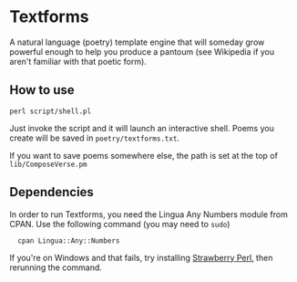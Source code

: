 # Textforms

A natural language (poetry) template engine that will someday grow
powerful enough to help you produce a pantoum (see Wikipedia if you
aren't familiar with that poetic form).

## How to use

    perl script/shell.pl

Just invoke the script and it will launch an interactive shell.  Poems
you create will be saved in `poetry/textforms.txt`.  

If you want to save poems somewhere else, the path is set at the top
of `lib/ComposeVerse.pm`

## Dependencies

In order to run Textforms, you need the Lingua Any Numbers module from
CPAN.  Use the following command (you may need to `sudo`)

      cpan Lingua::Any::Numbers

If you're on Windows and that fails, try installing 
[Strawberry Perl,](http://strawberryperl.com/ "Larry Wall recommends Strawberry Perl for Windows")
then rerunning the command.

